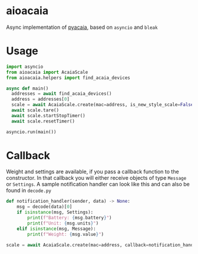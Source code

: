 # aioacaia

Async implementation of [pyacaia](https://github.com/lucapinello/pyacaia/tree/master/pyacaia), based on `asyncio` and `bleak`

# Usage

```python
import asyncio
from aioacaia import AcaiaScale
from aioacaia.helpers import find_acaia_devices

async def main()
  addresses = await find_acaia_devices()
  address = addresses[0]
  scale = await AcaiaScale.create(mac=address, is_new_style_scale=False)
  await scale.tare()
  await scale.startStopTimer()
  await scale.resetTimer()

asyncio.run(main())
```

# Callback

Weight and settings are available, if you pass a callback function to the constructor.
In that callback you will either receive objects of type `Message` or `Settings`. A sample notification handler can look like this and can also be found in `decode.py`

```python
def notification_handler(sender, data) -> None:
    msg = decode(data)[0]
    if isinstance(msg, Settings):
        print(f"Battery: {msg.battery}")
        print(f"Unit: {msg.units}")
    elif isinstance(msg, Message):
        print(f"Weight: {msg.value}")

scale = await AcaiaScale.create(mac=address, callback=notification_handler)
```
